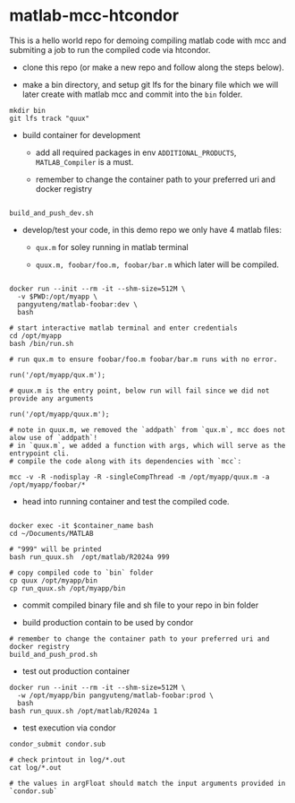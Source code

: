 # matlab-mcc-htcondor

This is a hello world repo for demoing
compiling matlab code with mcc 
and submiting a job to run the compiled code via htcondor.


+ clone this repo (or make a new repo and follow along the steps below).

+ make a bin directory, and setup git lfs for the binary file which we will later create with matlab mcc and commit into the `bin` folder.

```
mkdir bin
git lfs track "quux"
```

+ build container for development
    
    + add all required packages in env `ADDITIONAL_PRODUCTS`, `MATLAB_Compiler` is a must.

    + remember to change the container path to your preferred uri and docker registry

```

build_and_push_dev.sh

```

+ develop/test your code, in this demo repo we only have 4 matlab files:

  + `qux.m` for soley running in matlab terminal
  
  + `quux.m, foobar/foo.m, foobar/bar.m` which later will be compiled.

```

docker run --init --rm -it --shm-size=512M \
  -v $PWD:/opt/myapp \
  pangyuteng/matlab-foobar:dev \
  bash

# start interactive matlab terminal and enter credentials
cd /opt/myapp
bash /bin/run.sh

# run qux.m to ensure foobar/foo.m foobar/bar.m runs with no error.

run('/opt/myapp/qux.m');

# quux.m is the entry point, below run will fail since we did not provide any arguments

run('/opt/myapp/quux.m');

# note in quux.m, we removed the `addpath` from `qux.m`, mcc does not alow use of `addpath`!
# in `quux.m`, we added a function with args, which will serve as the entrypoint cli.
# compile the code along with its dependencies with `mcc`:

mcc -v -R -nodisplay -R -singleCompThread -m /opt/myapp/quux.m -a /opt/myapp/foobar/*

```

+ head into running container and test the compiled code.

```

docker exec -it $container_name bash
cd ~/Documents/MATLAB

# "999" will be printed 
bash run_quux.sh  /opt/matlab/R2024a 999

# copy compiled code to `bin` folder
cp quux /opt/myapp/bin
cp run_quux.sh /opt/myapp/bin

```

+ commit compiled binary file and sh file to your repo in bin folder

+ build production contain to be used by condor

```
# remember to change the container path to your preferred uri and docker registry
build_and_push_prod.sh

```

+ test out production container

```
docker run --init --rm -it --shm-size=512M \
  -w /opt/myapp/bin pangyuteng/matlab-foobar:prod \
  bash
bash run_quux.sh /opt/matlab/R2024a 1

```

+ test execution via condor

```
condor_submit condor.sub

# check printout in log/*.out
cat log/*.out

# the values in argFloat should match the input arguments provided in `condor.sub`

```